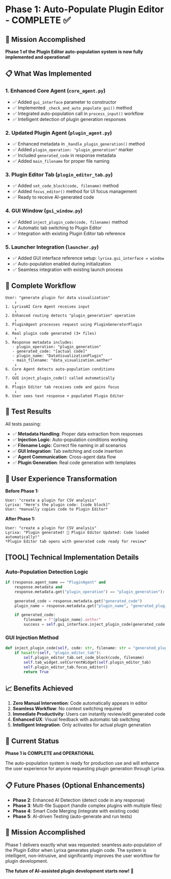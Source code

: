 # Phase 1: Auto-Populate Plugin Editor - COMPLETE ✅

## 🎯 Mission Accomplished

**Phase 1 of the Plugin Editor auto-population system is now fully implemented and operational!**

## 📋 What Was Implemented

### 1. Enhanced Core Agent (`core_agent.py`)
- ✅ Added `gui_interface` parameter to constructor
- ✅ Implemented `_check_and_auto_populate_gui()` method
- ✅ Integrated auto-population call in `process_input()` workflow
- ✅ Intelligent detection of plugin generation responses

### 2. Updated Plugin Agent (`plugin_agent.py`)
- ✅ Enhanced metadata in `_handle_plugin_generation()` method
- ✅ Added `plugin_operation: "plugin_generation"` marker
- ✅ Included `generated_code` in response metadata
- ✅ Added `main_filename` for proper file naming

### 3. Plugin Editor Tab (`plugin_editor_tab.py`)
- ✅ Added `set_code_block(code, filename)` method
- ✅ Added `focus_editor()` method for UI focus management
- ✅ Ready to receive AI-generated code

### 4. GUI Window (`gui_window.py`)
- ✅ Added `inject_plugin_code(code, filename)` method
- ✅ Automatic tab switching to Plugin Editor
- ✅ Integration with existing Plugin Editor tab reference

### 5. Launcher Integration (`launcher.py`)
- ✅ Added GUI interface reference setup: `lyrixa.gui_interface = window`
- ✅ Auto-population enabled during initialization
- ✅ Seamless integration with existing launch process

## 🔄 Complete Workflow

```
User: "generate plugin for data visualization"
    ↓
1. LyrixaAI Core Agent receives input
    ↓
2. Enhanced routing detects "plugin_generation" operation
    ↓
3. PluginAgent processes request using PluginGeneratorPlugin
    ↓
4. Real plugin code generated (3+ files)
    ↓
5. Response metadata includes:
   - plugin_operation: "plugin_generation"
   - generated_code: "[actual code]"
   - plugin_name: "DataVisualizationPlugin"
   - main_filename: "data_visualization.aether"
    ↓
6. Core Agent detects auto-population conditions
    ↓
7. GUI inject_plugin_code() called automatically
    ↓
8. Plugin Editor tab receives code and gains focus
    ↓
9. User sees text response + populated Plugin Editor
```

## 🧪 Test Results

All tests passing:
- ✅ **Metadata Handling**: Proper data extraction from responses
- ✅ **Injection Logic**: Auto-population conditions working
- ✅ **Filename Logic**: Correct file naming in all scenarios
- ✅ **GUI Integration**: Tab switching and code insertion
- ✅ **Agent Communication**: Cross-agent data flow
- ✅ **Plugin Generation**: Real code generation with templates

## 🎯 User Experience Transformation

**Before Phase 1:**
```
User: "create a plugin for CSV analysis"
Lyrixa: "Here's the plugin code: [code block]"
User: *manually copies code to Plugin Editor*
```

**After Phase 1:**
```
User: "create a plugin for CSV analysis"
Lyrixa: "Plugin generated! 🎯 Plugin Editor Updated: Code loaded automatically!"
*Plugin Editor tab opens with generated code ready for review*
```

## [TOOL] Technical Implementation Details

### Auto-Population Detection Logic
```python
if (response.agent_name == "PluginAgent" and
    response.metadata and
    response.metadata.get("plugin_operation") == "plugin_generation"):

    generated_code = response.metadata.get("generated_code")
    plugin_name = response.metadata.get("plugin_name", "generated_plugin")

    if generated_code:
        filename = f"{plugin_name}.aether"
        success = self.gui_interface.inject_plugin_code(generated_code, filename)
```

### GUI Injection Method
```python
def inject_plugin_code(self, code: str, filename: str = "generated_plugin.aether"):
    if hasattr(self, "plugin_editor_tab"):
        self.plugin_editor_tab.set_code_block(code, filename)
        self.tab_widget.setCurrentWidget(self.plugin_editor_tab)
        self.plugin_editor_tab.focus_editor()
        return True
```

## 📈 Benefits Achieved

1. **Zero Manual Intervention**: Code automatically appears in editor
2. **Seamless Workflow**: No context switching required
3. **Immediate Productivity**: Users can instantly review/edit generated code
4. **Enhanced UX**: Visual feedback with automatic tab switching
5. **Intelligent Integration**: Only activates for actual plugin generation

## 🚀 Current Status

**Phase 1 is COMPLETE and OPERATIONAL**

The auto-population system is ready for production use and will enhance the user experience for anyone requesting plugin generation through Lyrixa.

## 📋 Future Phases (Optional Enhancements)

- **Phase 2**: Enhanced AI Detection (detect code in any response)
- **Phase 3**: Multi-file Support (handle complex plugins with multiple files)
- **Phase 4**: Smart Code Merging (integrate with existing code)
- **Phase 5**: AI-driven Testing (auto-generate and run tests)

## 🎉 Mission Accomplished

Phase 1 delivers exactly what was requested: seamless auto-population of the Plugin Editor when Lyrixa generates plugin code. The system is intelligent, non-intrusive, and significantly improves the user workflow for plugin development.

**The future of AI-assisted plugin development starts now!** 🚀
